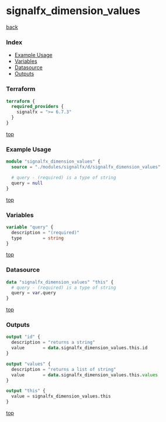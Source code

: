 # signalfx_dimension_values

[back](../signalfx.md)

### Index

- [Example Usage](#example-usage)
- [Variables](#variables)
- [Datasource](#datasource)
- [Outputs](#outputs)

### Terraform

```terraform
terraform {
  required_providers {
    signalfx = ">= 6.7.3"
  }
}
```

[top](#index)

### Example Usage

```terraform
module "signalfx_dimension_values" {
  source = "./modules/signalfx/d/signalfx_dimension_values"

  # query - (required) is a type of string
  query = null
}
```

[top](#index)

### Variables

```terraform
variable "query" {
  description = "(required)"
  type        = string
}
```

[top](#index)

### Datasource

```terraform
data "signalfx_dimension_values" "this" {
  # query - (required) is a type of string
  query = var.query
}
```

[top](#index)

### Outputs

```terraform
output "id" {
  description = "returns a string"
  value       = data.signalfx_dimension_values.this.id
}

output "values" {
  description = "returns a list of string"
  value       = data.signalfx_dimension_values.this.values
}

output "this" {
  value = signalfx_dimension_values.this
}
```

[top](#index)